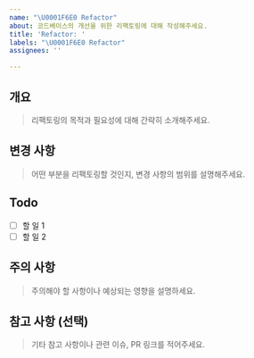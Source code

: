 ```yaml
---
name: "\U0001F6E0️ Refactor"
about: 코드베이스의 개선을 위한 리팩토링에 대해 작성해주세요.
title: 'Refactor: '
labels: "\U0001F6E0️ Refactor"
assignees: ''

---
```


## 개요
> 리팩토링의 목적과 필요성에 대해 간략히 소개해주세요.
>

## 변경 사항
> 어떤 부분을 리팩토링할 것인지, 변경 사항의 범위를 설명해주세요. 
>

## Todo
- [ ] 할 일 1
- [ ] 할 일 2

## 주의 사항
> 주의해야 할 사항이나 예상되는 영향을 설명하세요.
>

## 참고 사항 (선택)
> 기타 참고 사항이나 관련 이슈, PR 링크를 적어주세요.
>